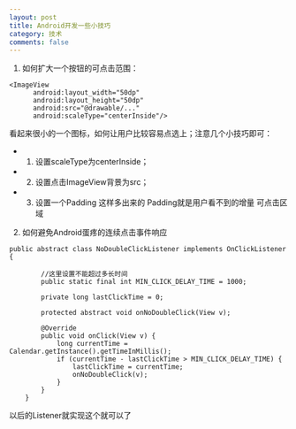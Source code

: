 ```yaml
---
layout: post
title: Android开发一些小技巧
category: 技术
comments: false
---
```


1. 如何扩大一个按钮的可点击范围：

```
<ImageView
      android:layout_width="50dp"
      android:layout_height="50dp"
      android:src="@drawable/..." 
      android:scaleType="centerInside"/>
```
看起来很小的一个图标，如何让用户比较容易点选上；注意几个小技巧即可：

* 1. 设置scaleType为centerInside；
* 2. 设置点击ImageView背景为src；
* 3. 设置一个Padding 这样多出来的 Padding就是用户看不到的增量		可点击区域

2. 如何避免Android蛋疼的连续点击事件响应

```
public abstract class NoDoubleClickListener implements OnClickListener {

		//这里设置不能超过多长时间
		public static final int MIN_CLICK_DELAY_TIME = 1000;
		
		private long lastClickTime = 0;
		
		protected abstract void onNoDoubleClick(View v);
		
		@Override
		public void onClick(View v) {
			long currentTime = Calendar.getInstance().getTimeInMillis();
			if (currentTime - lastClickTime > MIN_CLICK_DELAY_TIME) {
				lastClickTime = currentTime;
				onNoDoubleClick(v);
			} 
		}   
	}
```
以后的Listener就实现这个就可以了

